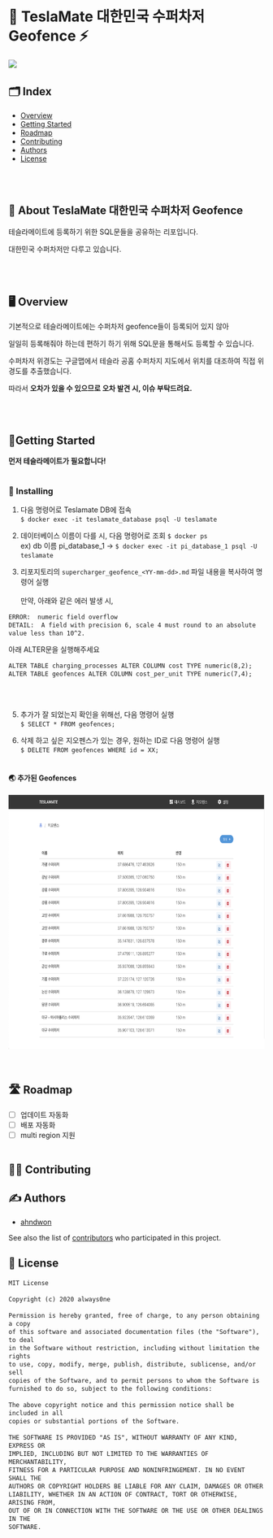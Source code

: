 # 🚗 TeslaMate 대한민국 수퍼차저 Geofence ⚡️
<img src="./images/my_baby.PNG" height="400"></img>   
## 🗂 Index
  - [Overview](#overview) 
  - [Getting Started](#getting-started)
  - [Roadmap](#roadmap)
  - [Contributing](#contributing)
  - [Authors](#authors)
  - [License](#license)
<!--  Other options to write Readme
  - [Deployment](#deployment)
  - [Used or Referenced Projects](Used-or-Referenced-Projects)
-->
<br/><br/>

## 📜 About TeslaMate 대한민국 수퍼차저 Geofence
<!--Wirte one paragraph of project description -->  
테슬라메이트에 등록하기 위한 SQL문들을 공유하는 리포입니다.

대한민국 수퍼차저만 다루고 있습니다.
<br/><br/><br/><br/>

## 🖥 Overview
기본적으로 테슬라메이트에는 수퍼차저 geofence들이 등록되어 있지 않아

일일히 등록해줘야 하는데 편하기 하기 위해 SQL문을 통해서도 등록할 수 있습니다.

수퍼차저 위경도는 구글맵에서 테슬라 공홈 수퍼차지 지도에서 위치를 대조하여 직접 위경도를 추출했습니다.

따라서 **오차가 있을 수 있으므로 오차 발견 시, 이슈 부탁드려요.**
<br/><br/><br/><br/>

## 🏃Getting Started
**먼저 테슬라메이트가 필요합니다!**
<br/><br/>

### 🔨 Installing
1. 다음 명령어로 Teslamate DB에 접속  <br/>
`$ docker exec -it teslamate_database psql -U teslamate`

2. 데이터베이스 이름이 다를 시, 다음 명령어로 조회 `$ docker ps` <br/>
 ex) db 이름 pi_database_1 -> `$ docker exec -it pi_database_1 psql -U teslamate `

3. 리포지토리의 `supercharger_geofence_<YY-mm-dd>.md` 파일 내용을 복사하여 명령어 실행
<br/><br/>
만약, 아래와 같은 에러 발생 시, 
```
ERROR:  numeric field overflow
DETAIL:  A field with precision 6, scale 4 must round to an absolute value less than 10^2.
```

아래 ALTER문을 실행해주세요
```
ALTER TABLE charging_processes ALTER COLUMN cost TYPE numeric(8,2);
ALTER TABLE geofences ALTER COLUMN cost_per_unit TYPE numeric(7,4);
```
<br/><br/>

5. 추가가 잘 되었는지 확인을 위해선, 다음 명령어 실행  <br/>
`$ SELECT * FROM geofences;`

6. 삭제 하고 싶은 지오펜스가 있는 경우, 원하는 ID로 다음 명령어 실행  <br/>
`$ DELETE FROM geofences WHERE id = XX;`
 <br/><br/>
 #### 🌏 추가된 Geofences
 <img src="./images/geofences_added.png" height="500"></img>   
 <br/><br/>
 
 
## 🛣 Roadmap
- [ ] 업데이트 자동화
- [ ] 배포 자동화
- [ ] multi region 지원
 <br/><br/>
 
## 👫👫 Contributing
<!-- Write the way to contribute -->

## ✍️ Authors
  - [ahndwon](https://github.com/ahndwon)

See also the list of [contributors](https://github.com/ahndwon/teslamate-korea-supercharger-geofence/graphs/contributors)
who participated in this project.
<!--
## Used or Referenced Projects
 - [referenced Project](project link) - **LICENSE** - little-bit introduce
-->

## 🔖 License

```
MIT License

Copyright (c) 2020 always0ne

Permission is hereby granted, free of charge, to any person obtaining a copy
of this software and associated documentation files (the "Software"), to deal
in the Software without restriction, including without limitation the rights
to use, copy, modify, merge, publish, distribute, sublicense, and/or sell
copies of the Software, and to permit persons to whom the Software is
furnished to do so, subject to the following conditions:

The above copyright notice and this permission notice shall be included in all
copies or substantial portions of the Software.

THE SOFTWARE IS PROVIDED "AS IS", WITHOUT WARRANTY OF ANY KIND, EXPRESS OR
IMPLIED, INCLUDING BUT NOT LIMITED TO THE WARRANTIES OF MERCHANTABILITY,
FITNESS FOR A PARTICULAR PURPOSE AND NONINFRINGEMENT. IN NO EVENT SHALL THE
AUTHORS OR COPYRIGHT HOLDERS BE LIABLE FOR ANY CLAIM, DAMAGES OR OTHER
LIABILITY, WHETHER IN AN ACTION OF CONTRACT, TORT OR OTHERWISE, ARISING FROM,
OUT OF OR IN CONNECTION WITH THE SOFTWARE OR THE USE OR OTHER DEALINGS IN THE
SOFTWARE.
```

